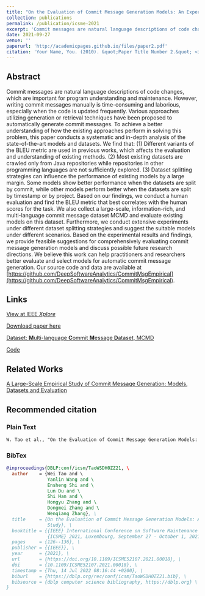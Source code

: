 ```yaml
---
title: "On the Evaluation of Commit Message Generation Models: An Experimental Study"
collection: publications
permalink: /publication/icsme-2021
excerpt: 'Commit messages are natural language descriptions of code changes, which are important for program understanding and maintenance. However, writing commit messages manually is time-consuming and laborious, especially when the code is updated frequently. Various approaches utilizing generation or retrieval techniques have been proposed to automatically generate commit messages. To achieve a better understanding of how the existing approaches perform in solving this problem, this paper conducts a systematic and in-depth analysis of the state-of-the-art models and datasets. We find that: (1) Different variants of the BLEU metric are used in previous works, which affects the evaluation and understanding of existing methods. (2) Most existing datasets are crawled only from Java repositories while repositories in other programming languages are not sufficiently explored. (3) Dataset splitting strategies can influence the performance of existing models by a large margin. Some models show better performance when the datasets are split by commit, while other models perform better when the datasets are split by timestamp or by project. Based on our findings, we conduct a human evaluation and find the BLEU metric that best correlates with the human scores for the task. We also collect a large-scale, information-rich, and multi-language commit message dataset MCMD and evaluate existing models on this dataset. Furthermore, we conduct extensive experiments under different dataset splitting strategies and suggest the suitable models under different scenarios. Based on the experimental results and findings, we provide feasible suggestions for comprehensively evaluating commit message generation models and discuss possible future research directions. We believe this work can help practitioners and researchers better evaluate and select models for automatic commit message generation. Our source code and data are available at https://github.com/DeepSoftwareAnalytics/CommitMsgEmpirical.'
date: 2021-09-27
venue: ''
paperurl: 'http://academicpages.github.io/files/paper2.pdf'
citation: 'Your Name, You. (2010). &quot;Paper Title Number 2.&quot; <i>Journal 1</i>. 1(2).'
---
```


## Abstract

Commit messages are natural language descriptions of code changes, which are important for program understanding and maintenance. However, writing commit messages manually is time-consuming and laborious, especially when the code is updated frequently. Various approaches utilizing generation or retrieval techniques have been proposed to automatically generate commit messages. To achieve a better understanding of how the existing approaches perform in solving this problem, this paper conducts a systematic and in-depth analysis of the state-of-the-art models and datasets. We find that: (1) Different variants of the BLEU metric are used in previous works, which affects the evaluation and understanding of existing methods. (2) Most existing datasets are crawled only from Java repositories while repositories in other programming languages are not sufficiently explored. (3) Dataset splitting strategies can influence the performance of existing models by a large margin. Some models show better performance when the datasets are split by commit, while other models perform better when the datasets are split by timestamp or by project. Based on our findings, we conduct a human evaluation and find the BLEU metric that best correlates with the human scores for the task. We also collect a large-scale, information-rich, and multi-language commit message dataset MCMD and evaluate existing models on this dataset. Furthermore, we conduct extensive experiments under different dataset splitting strategies and suggest the suitable models under different scenarios. Based on the experimental results and findings, we provide feasible suggestions for comprehensively evaluating commit message generation models and discuss possible future research directions. We believe this work can help practitioners and researchers better evaluate and select models for automatic commit message generation. Our source code and data are available at [https://github.com/DeepSoftwareAnalytics/CommitMsgEmpirical](https://github.com/DeepSoftwareAnalytics/CommitMsgEmpirical).

## Links

[View at IEEE *Xplore*](https://ieeexplore.ieee.org/document/9609189)

[Download paper here](https://arxiv.org/pdf/2107.05373)

[Dataset: **M**ulti-language **C**ommit **M**essage **D**ataset, MCMD](https://doi.org/10.5281/zenodo.5025758)

[Code](https://github.com/DeepSoftwareAnalytics/CommitMsgEmpirical)

## Related Works

[A Large-Scale Empirical Study of Commit Message Generation: Models, Datasets and Evaluation](../emse-2022)

## Recommended citation

### Plain Text

```markdown
W. Tao et al., "On the Evaluation of Commit Message Generation Models: An Experimental Study," 2021 IEEE International Conference on Software Maintenance and Evolution (ICSME), 2021, pp. 126-136, doi: 10.1109/ICSME52107.2021.00018..
```

### BibTex

```bibtex
@inproceedings{DBLP:conf/icsm/TaoWSDH0ZZ21, \
  author    = {Wei Tao and \
               Yanlin Wang and \
               Ensheng Shi and \
               Lun Du and \
               Shi Han and \
               Hongyu Zhang and \
               Dongmei Zhang and \
               Wenqiang Zhang}, \
  title     = {On the Evaluation of Commit Message Generation Models: An Experimental \
               Study}, \
  booktitle = {{IEEE} International Conference on Software Maintenance and Evolution, \
               {ICSME} 2021, Luxembourg, September 27 - October 1, 2021}, \
  pages     = {126--136}, \
  publisher = {{IEEE}}, \
  year      = {2021}, \
  url       = {https://doi.org/10.1109/ICSME52107.2021.00018}, \
  doi       = {10.1109/ICSME52107.2021.00018}, \
  timestamp = {Thu, 14 Jul 2022 08:16:44 +0200}, \
  biburl    = {https://dblp.org/rec/conf/icsm/TaoWSDH0ZZ21.bib}, \
  bibsource = {dblp computer science bibliography, https://dblp.org} \
}
```
